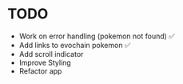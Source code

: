 # TODO

- Work on error handling (pokemon not found) ✅
- Add links to evochain pokemon ✅
- Add scroll indicator
- Improve Styling
- Refactor app
